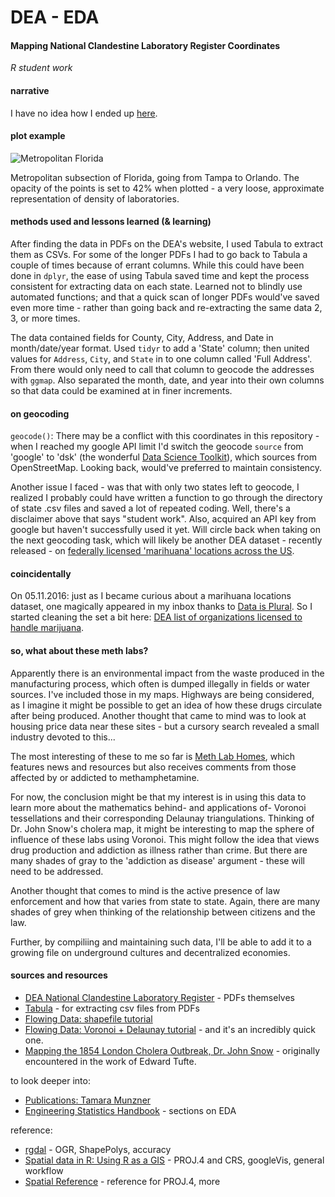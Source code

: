 # DEA - EDA 

#### Mapping National Clandestine Laboratory Register Coordinates

_R student work_

#### narrative

I have no idea how I ended up [here](http://www.dea.gov/clan-lab/clan-lab.shtml). 

#### plot example

![Metropolitan Florida](http://pi.mozzarella.website/DEA-EDA/pages/FL.jpg)

Metropolitan subsection of Florida, going from Tampa to Orlando. The opacity of the points is set to 42% when plotted - a very loose, approximate representation of density of laboratories.

#### methods used and lessons learned (& learning)

After finding the data in PDFs on the DEA's website, I used Tabula to extract them as CSVs. For some of the longer PDFs I had to go back to Tabula a couple of times because of errant columns.  While this could have been done in `dplyr`, the ease of using Tabula saved time and kept the process consistent for extracting data on each state. Learned not to blindly use automated functions; and that a quick scan of longer PDFs would've saved even more time - rather than going back and re-extracting the same data 2, 3, or more times. 

The data contained fields for County, City, Address, and Date in month/date/year format. Used `tidyr` to add a 'State' column; then united values for `Address`, `City`, and `State` in to one column called 'Full Address'. From there would only need to call that column to geocode the addresses with `ggmap`. Also separated the month, date, and year into their own columns so that data could be examined at in finer increments. 

#### on geocoding

`geocode()`: There may be a conflict with this coordinates in this repository - when I reached my google API limit I'd switch the geocode `source` from 'google' to 'dsk' (the wonderful [Data Science Toolkit](http://www.datasciencetoolkit.org/about)), which sources from OpenStreetMap. Looking back, would've preferred to maintain consistency.

Another issue I faced - was that with only two states left to geocode, I realized I probably could have written a function to go through the directory of state .csv files and saved a lot of repeated coding. Well, there's a disclaimer above that says "student work". Also, acquired an API key from google but haven't successfully used it yet. Will circle back when taking on the next geocoding task, which will likely be another DEA dataset - recently released - on [federally licensed 'marihuana' locations across the US](http://birrenbach.com/INSTITUTE/foia/dea/). 

#### coincidentally

On 05.11.2016: just as I became curious about a marihuana locations dataset, one magically appeared in my inbox thanks to [Data is Plural](https://tinyletter.com/data-is-plural). So I started cleaning the set a bit here: [DEA list of organizations licensed to handle marijuana](https://github.com/mozzarellaV8/dea-mj). 

#### so, what about these meth labs? 

Apparently there is an environmental impact from the waste produced in the manufacturing process, which often is dumped illegally in fields or water sources. I've included those in my maps. Highways are being considered, as I imagine it might be possible to get an idea of how these drugs circulate after being produced. Another thought that came to mind was to look at housing price data near these sites - but a cursory search revealed a small industry devoted to this...

The most interesting of these to me so far is [Meth Lab Homes](http://methlabhomes.com/), which features news and resources but also receives comments from those affected by or addicted to methamphetamine. 

For now, the conclusion might be that my interest is in using this data to learn more about the mathematics behind- and applications of- Voronoi tessellations and their corresponding Delaunay triangulations. Thinking of Dr. John Snow's cholera map, it might be interesting to map the sphere of influence of these labs using Voronoi. This might follow the idea that views drug production and addiction as illness rather than crime. But there are many shades of gray to the 'addiction as disease' argument - these will need to be addressed. 

Another thought that comes to mind is the active presence of law enforcement and how that varies from state to state. Again, there are many shades of grey when thinking of the relationship between citizens and the law.

Further, by compiliing and maintaining such data, I'll be able to add it to a growing file on underground cultures and decentralized economies. 

#### sources and resources

- [DEA National Clandestine Laboratory Register](http://www.dea.gov/clan-lab/clan-lab.shtml) - PDFs themselves
- [Tabula](http://tabula.technology/) - for extracting csv files from PDFs
- [Flowing Data: shapefile tutorial](http://flowingdata.com/2014/11/20/mapping-data-in-shapefile-format-with-r/)
- [Flowing Data: Voronoi + Delaunay tutorial](http://flowingdata.com/2016/04/12/voronoi-diagram-and-delaunay-triangulation-in-r/) - and it's an incredibly quick one. 
- [Mapping the 1854 London Cholera Outbreak, Dr. John Snow](https://en.wikipedia.org/wiki/John_Snow#/media/File:Snow-cholera-map-1.jpg) - originally encountered in the work of Edward Tufte.

to look deeper into:

- [Publications: Tamara Munzner](http://www.cs.ubc.ca/~tmm/papers.html)
- [Engineering Statistics Handbook](http://www.itl.nist.gov/div898/handbook/eda/section3/eda33.htm) - sections on EDA

reference:

- [rgdal](https://cran.r-project.org/web/packages/rgdal/rgdal.pdf) - OGR, ShapePolys, accuracy
- [Spatial data in R: Using R as a GIS](https://pakillo.github.io/R-GIS-tutorial/) - PROJ.4 and CRS, googleVis, general workflow
- [Spatial Reference](http://www.spatialreference.org/) - reference for PROJ.4, more